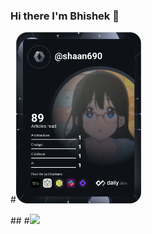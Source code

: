 ### Hi there I'm Bhishek 👋




#<a href="https://app.daily.dev/Shaan690"><img src="https://github.com/Bhishek29/bhishek29/blob/main/devcard.svg" width="200" alt="BSHK JIFFY's Dev Card"/></a>

##<!--   ![Leetcode Stats](https://leetcard.jacoblin.cool/Shaan__0w0?theme=dark,nord,border=0&radius=20&width=500&height=500) -->
#![](https://leetcard.jacoblin.cool/Shaan__0w0?ext=heatmap)
  
  
 

